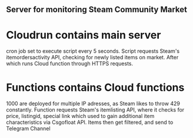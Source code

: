 ## Server for monitoring Steam Community Market

# Cloudrun contains main server
 cron job set to execute script every 5 seconds. Script requests Steam's itemordersactivity API, checking for newly listed items on market. After which runs Cloud function through HTTPS requests.

# Functions contains Cloud functions
 1000 are deployed for multiple IP adresses, as Steam likes to throw 429 constantly. Function requests Steam's itemlisting API, where it checks for price, listingid, special link which used to gain additional item characteristics via Csgofloat API. Items then get filtered, and send to Telegram Channel
